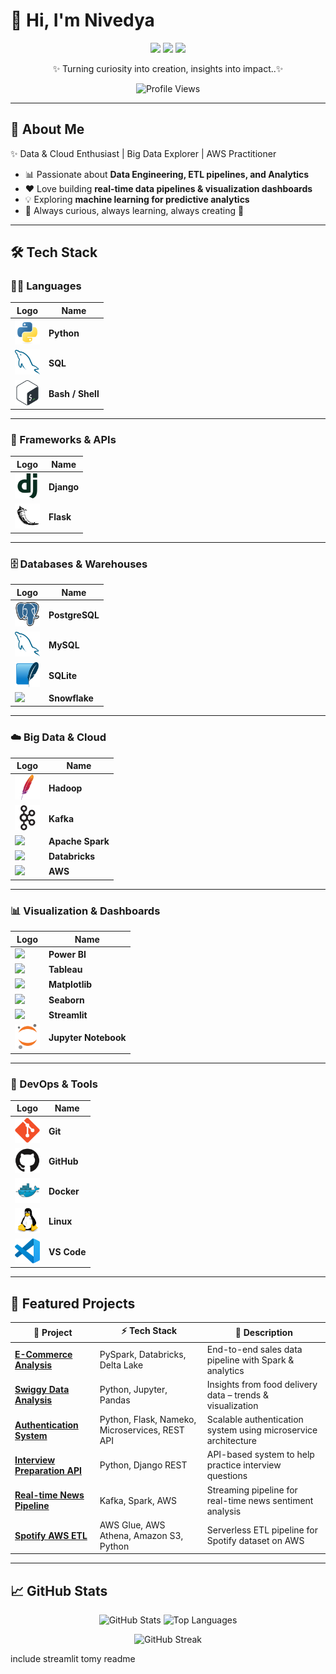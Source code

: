 # 👋 Hi, I'm Nivedya  

<p align="center">
  <a href="https://linkedin.com/in/nivedya-k"><img src="https://img.shields.io/badge/LinkedIn-blue?style=for-the-badge&logo=linkedin" /></a>
  <a href="mailto:nivedyak1112@gmail.com"><img src="https://img.shields.io/badge/Email-red?style=for-the-badge&logo=gmail" /></a>
  <a href="https://github.com/Nivedya2000"><img src="https://img.shields.io/badge/Portfolio-black?style=for-the-badge&logo=firefox" /></a>
</p>

<p align="center">
  ✨ Turning curiosity into creation, insights into impact..✨
</p>

<p align="center">
  <img src="https://komarev.com/ghpvc/?username=Nivedya2000&label=Profile%20Views&color=blue&style=flat-square" alt="Profile Views" />
</p>

---

## 🚀 About Me  

✨ Data & Cloud Enthusiast | Big Data Explorer | AWS Practitioner  

- 📊 Passionate about **Data Engineering, ETL pipelines, and Analytics**  
- ❤️ Love building **real-time data pipelines & visualization dashboards**  
- 💡 Exploring **machine learning for predictive analytics**  
- 🌱 Always curious, always learning, always creating 🚀  

---

## 🛠 Tech Stack  

### 👩‍💻 Languages  
| Logo | Name |
|------|------|
| <img src="https://raw.githubusercontent.com/devicons/devicon/master/icons/python/python-original.svg" width="40"/> | **Python** |
| <img src="https://raw.githubusercontent.com/devicons/devicon/master/icons/mysql/mysql-original.svg" width="40"/> | **SQL** |
| <img src="https://raw.githubusercontent.com/devicons/devicon/master/icons/bash/bash-original.svg" width="40"/> | **Bash / Shell** |

---

### 🧩 Frameworks & APIs  
| Logo | Name |
|------|------|
| <img src="https://raw.githubusercontent.com/devicons/devicon/master/icons/django/django-plain.svg" width="40"/> | **Django** |
| <img src="https://raw.githubusercontent.com/devicons/devicon/master/icons/flask/flask-original.svg" width="40"/> | **Flask** |

---

### 🗄️ Databases & Warehouses  
| Logo | Name |
|------|------|
| <img src="https://raw.githubusercontent.com/devicons/devicon/master/icons/postgresql/postgresql-original.svg" width="40"/> | **PostgreSQL** |
| <img src="https://raw.githubusercontent.com/devicons/devicon/master/icons/mysql/mysql-original.svg" width="40"/> | **MySQL** |
| <img src="https://raw.githubusercontent.com/devicons/devicon/master/icons/sqlite/sqlite-original.svg" width="40"/> | **SQLite** |
| <img src="https://www.vectorlogo.zone/logos/snowflake/snowflake-icon.svg" width="40"/> | **Snowflake** |

---

### ☁️ Big Data & Cloud  
| Logo | Name |
|------|------|
| <img src="https://raw.githubusercontent.com/devicons/devicon/master/icons/apache/apache-original.svg" width="40"/> | **Hadoop** |
| <img src="https://raw.githubusercontent.com/devicons/devicon/master/icons/apachekafka/apachekafka-original.svg" width="40"/> | **Kafka** |
| <img src="https://www.vectorlogo.zone/logos/apache_spark/apache_spark-icon.svg" width="40"/> | **Apache Spark** |
| <img src="https://cdn.worldvectorlogo.com/logos/databricks.svg" width="40"/> | **Databricks** |
| <img src="https://www.vectorlogo.zone/logos/amazon_aws/amazon_aws-icon.svg" width="40"/> | **AWS** |

---

### 📊 Visualization & Dashboards  
| Logo | Name |
|------|------|
| <img src="https://www.vectorlogo.zone/logos/microsoft_powerbi/microsoft_powerbi-icon.svg" width="40"/> | **Power BI** |
| <img src="https://img.icons8.com/color/48/000000/tableau-software.png" width="40"/> | **Tableau** |
| <img src="https://matplotlib.org/_static/images/logo2.svg" width="40"/> | **Matplotlib** |
| <img src="https://seaborn.pydata.org/_static/logo-mark-lightbg.svg" width="40"/> | **Seaborn** |
| <img src="https://streamlit.io/images/brand/streamlit-mark-color.png" width="40"/> | **Streamlit** |
| <img src="https://raw.githubusercontent.com/devicons/devicon/master/icons/jupyter/jupyter-original.svg" width="40"/> | **Jupyter Notebook** |

---

### 🔧 DevOps & Tools  
| Logo | Name |
|------|------|
| <img src="https://raw.githubusercontent.com/devicons/devicon/master/icons/git/git-original.svg" width="40"/> | **Git** |
| <img src="https://raw.githubusercontent.com/devicons/devicon/master/icons/github/github-original.svg" width="40"/> | **GitHub** |
| <img src="https://raw.githubusercontent.com/devicons/devicon/master/icons/docker/docker-original.svg" width="40"/> | **Docker** |
| <img src="https://raw.githubusercontent.com/devicons/devicon/master/icons/linux/linux-original.svg" width="40"/> | **Linux** |
| <img src="https://raw.githubusercontent.com/devicons/devicon/master/icons/vscode/vscode-original.svg" width="40"/> | **VS Code** |




---

## 🚀 Featured Projects  

| 🔗 Project | ⚡ Tech Stack | 📖 Description |
|------------|--------------|----------------|
| [**E-Commerce Analysis**](https://github.com/Nivedya2000/ecommerce-analysis) | PySpark, Databricks, Delta Lake | End-to-end sales data pipeline with Spark & analytics |
| [**Swiggy Data Analysis**](https://github.com/Nivedya2000/swiggydata_analysis) | Python, Jupyter, Pandas | Insights from food delivery data – trends & visualization |
| [**Authentication System**](https://github.com/Nivedya2000/Microservice-Based-Authentication-System) | Python, Flask, Nameko, Microservices, REST API | Scalable authentication system using microservice architecture |
| [**Interview Preparation API**](https://github.com/Nivedya2000/Interview-Preparation-API) | Python, Django REST | API-based system to help practice interview questions |
| [**Real-time News Pipeline**](https://github.com/Nivedya2000/RealTimeNewsPipeline) | Kafka, Spark, AWS | Streaming pipeline for real-time news sentiment analysis |
| [**Spotify AWS ETL**](https://github.com/Nivedya2000/spotify-aws-etl) | AWS Glue, AWS Athena, Amazon S3, Python | Serverless ETL pipeline for Spotify dataset on AWS |

---

## 📈 GitHub Stats  

<p align="center">
  <img src="https://github-readme-stats.vercel.app/api?username=Nivedya2000&show_icons=true&theme=tokyonight&hide_border=false&bg_color=0D1117&title_color=58A6FF&text_color=C9D1D9&icon_color=FFB86C" alt="GitHub Stats" height="180"/>
  <img src="https://github-readme-stats.vercel.app/api/top-langs/?username=Nivedya2000&layout=compact&theme=tokyonight&hide_border=false&bg_color=0D1117&title_color=58A6FF&text_color=C9D1D9" alt="Top Languages" height="180"/>
</p>

<p align="center">
  <img src="https://streak-stats.demolab.com?user=Nivedya2000&theme=tokyonight&background=0D1117&stroke=58A6FF&ring=FFB86C&fire=FF6E96&currStreakLabel=58A6FF&sideNums=58A6FF&currStreakNum=FFB86C&sideLabels=C9D1D9&dates=8B949E" alt="GitHub Streak" height="180"/>
</p>



include streamlit tomy readme
